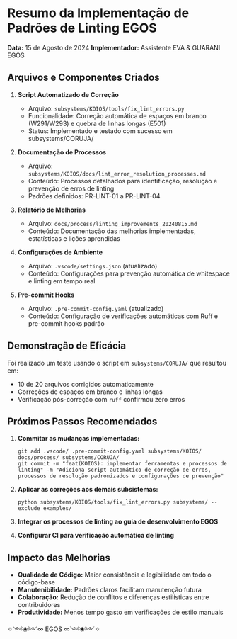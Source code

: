 # Resumo da Implementação de Padrões de Linting EGOS

**Data:** 15 de Agosto de 2024
**Implementador:** Assistente EVA & GUARANI EGOS

## Arquivos e Componentes Criados

1. **Script Automatizado de Correção**
   - Arquivo: `subsystems/KOIOS/tools/fix_lint_errors.py`
   - Funcionalidade: Correção automática de espaços em branco (W291/W293) e quebra de linhas longas (E501)
   - Status: Implementado e testado com sucesso em subsystems/CORUJA/

2. **Documentação de Processos**
   - Arquivo: `subsystems/KOIOS/docs/lint_error_resolution_processes.md`
   - Conteúdo: Processos detalhados para identificação, resolução e prevenção de erros de linting
   - Padrões definidos: PR-LINT-01 a PR-LINT-04

3. **Relatório de Melhorias**
   - Arquivo: `docs/process/linting_improvements_20240815.md`
   - Conteúdo: Documentação das melhorias implementadas, estatísticas e lições aprendidas

4. **Configurações de Ambiente**
   - Arquivo: `.vscode/settings.json` (atualizado)
   - Conteúdo: Configurações para prevenção automática de whitespace e linting em tempo real

5. **Pre-commit Hooks**
   - Arquivo: `.pre-commit-config.yaml` (atualizado)
   - Conteúdo: Configuração de verificações automáticas com Ruff e pre-commit hooks padrão

## Demonstração de Eficácia

Foi realizado um teste usando o script em `subsystems/CORUJA/` que resultou em:

- 10 de 20 arquivos corrigidos automaticamente
- Correções de espaços em branco e linhas longas
- Verificação pós-correção com `ruff` confirmou zero erros

## Próximos Passos Recomendados

1. **Commitar as mudanças implementadas:**

   ```
   git add .vscode/ .pre-commit-config.yaml subsystems/KOIOS/ docs/process/ subsystems/CORUJA/
   git commit -m "feat(KOIOS): implementar ferramentas e processos de linting" -m "Adiciona script automático de correção de erros, processos de resolução padronizados e configurações de prevenção"
   ```

2. **Aplicar as correções aos demais subsistemas:**

   ```
   python subsystems/KOIOS/tools/fix_lint_errors.py subsystems/ --exclude examples/
   ```

3. **Integrar os processos de linting ao guia de desenvolvimento EGOS**

4. **Configurar CI para verificação automática de linting**

## Impacto das Melhorias

- **Qualidade de Código:** Maior consistência e legibilidade em todo o código-base
- **Manutenibilidade:** Padrões claros facilitam manutenção futura
- **Colaboração:** Redução de conflitos e diferenças estilísticas entre contribuidores
- **Produtividade:** Menos tempo gasto em verificações de estilo manuais

✧༺❀༻∞ EGOS ∞༺❀༻✧
